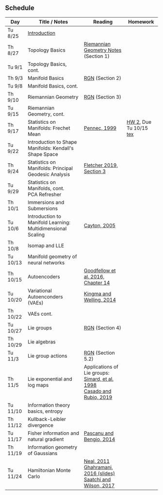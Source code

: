 ## Schedule

| Day      | Title / Notes                                                      | Reading       | Homework                              |
|----------|--------------------------------------------------------------------|---------------|---------------------------------------|
| Tu 8/25  | [Introduction](lectures/L01-Introduction.pdf) | | |
| Th 8/27  | Topology Basics | [Riemannian Geometry Notes](notes/RiemannianGeometryNotes.pdf) (Section 1) | |
| Tu 9/1   | Topology Basics, cont. | | |
| Th 9/3   | Manifold Basics | [RGN](notes/RiemannianGeometryNotes.pdf) (Section 2) | |
| Tu 9/8   | Manifold Basics, cont. | | |
| Th 9/10  | Riemannian Geometry | [RGN](notes/RiemannianGeometryNotes.pdf) (Section 3) | |
| Tu 9/15  | Riemannian Geometry, cont. | | |
| Th 9/17  | Statistics on Manifolds: Frechet Mean | [Pennec, 1999](http://www-sop.inria.fr/asclepios/Publications/Xavier.Pennec/Pennec.NSIP99.pdf) | [HW 2](homeworks/hw2.pdf), Due Tu 10/15 <br> [tex](homeworks/hw2.tex) |
| Tu 9/22  | Introduction to Shape Manifolds: Kendall's Shape Space | | |
| Th 9/24  | Statistics on Manifolds: Principal Geodesic Analysis | [Fletcher 2019, Section 3](https://collab.its.virginia.edu/x/xe68yz) | |
| Tu 9/29  | Statistics on Manifolds, cont.<br>PCA Refresher | | |
| Th 10/1  | Immersions and Submersions | | |
| Tu 10/6  | Introduction to Manifold Learning:<br>Multidimensional Scaling | [Cayton, 2005](http://www.lcayton.com/resexam.pdf) | |
| Th 10/8  | Isomap and LLE | | |
| Tu 10/13 | Manifold geometry of neural networks |  | |
| Th 10/15 | Autoencoders | [Goodfellow et al. 2016, Chapter 14](https://www.deeplearningbook.org/) | |
| Tu 10/20 | Variational Autoenconders (VAEs) | [Kingma and Welling, 2014](https://arxiv.org/abs/1312.6114) | |
| Th 10/22 | VAEs cont. | | |
| Tu 10/27 | Lie groups | [RGN](notes/RiemannianGeometryNotes.pdf) (Section 4) | |
| Th 10/29 | Lie algebras | | |
| Tu 11/3  | Lie group actions | [RGN](notes/RiemannianGeometryNotes.pdf) (Section 5.2) | |
| Th 11/5  | Lie exponential and log maps | Applications of Lie groups:<br>[Simard, et al. 1998](http://yann.lecun.com/exdb/publis/pdf/simard-00.pdf)<br>[Casado and Rubio, 2019](https://arxiv.org/abs/1901.08428) | |
| Tu 11/10 | Information theory basics, entropy | | |
| Th 11/12 | Kullback-Leibler divergence | | |
| Tu 11/17 | Fisher information and natural gradient | [Pascanu and Bengio, 2014](https://arxiv.org/abs/1301.3584) | |
| Th 11/19 | Information geometry of Gaussians | | |
| Tu 11/24 | Hamiltonian Monte Carlo | [Neal, 2011](https://arxiv.org/pdf/1206.1901.pdf)<br> [Ghahramani, 2016 (slides)](http://bayesiandeeplearning.org/2016/slides/nips16bayesdeep.pdf)<br>[Saatchi and Wilson, 2017](https://arxiv.org/abs/1705.09558) | |
